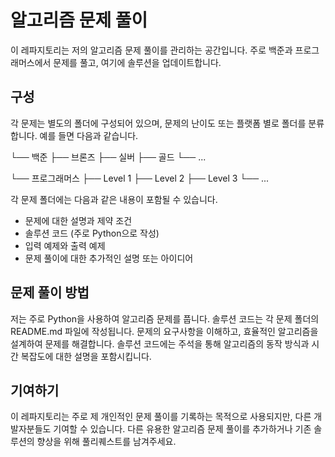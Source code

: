 # 알고리즘 문제 풀이

이 레파지토리는 저의 알고리즘 문제 풀이를 관리하는 공간입니다. 주로 백준과 프로그래머스에서 문제를 풀고, 여기에 솔루션을 업데이트합니다.

## 구성

각 문제는 별도의 폴더에 구성되어 있으며, 문제의 난이도 또는 플랫폼 별로 폴더를 분류합니다. 예를 들면 다음과 같습니다.

└── 백준
├── 브론즈
├── 실버
├── 골드
└── ...

└── 프로그래머스
├── Level 1
├── Level 2
├── Level 3
└── ...

각 문제 폴더에는 다음과 같은 내용이 포함될 수 있습니다.

- 문제에 대한 설명과 제약 조건
- 솔루션 코드 (주로 Python으로 작성)
- 입력 예제와 출력 예제
- 문제 풀이에 대한 추가적인 설명 또는 아이디어

## 문제 풀이 방법

저는 주로 Python을 사용하여 알고리즘 문제를 풉니다. 솔루션 코드는 각 문제 폴더의 README.md 파일에 작성됩니다. 문제의 요구사항을 이해하고, 효율적인 알고리즘을 설계하여 문제를 해결합니다. 솔루션 코드에는 주석을 통해 알고리즘의 동작 방식과 시간 복잡도에 대한 설명을 포함시킵니다.

## 기여하기

이 레파지토리는 주로 제 개인적인 문제 풀이를 기록하는 목적으로 사용되지만, 다른 개발자분들도 기여할 수 있습니다. 다른 유용한 알고리즘 문제 풀이를 추가하거나 기존 솔루션의 향상을 위해 풀리퀘스트를 남겨주세요.
